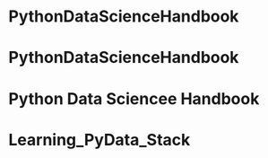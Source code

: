 # PythonDataScienceHandbook
# PythonDataScienceHandbook
# Python Data Sciencee Handbook
# Learning_PyData_Stack
